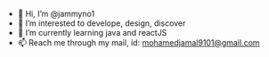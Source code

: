 - 👋 Hi, I’m @jammyno1
- 👀 I’m interested to develope, design, discover
- 🌱 I’m currently learning java and reactJS
- 📫 Reach me through my mail, id: mohamedjamal9101@gmail.com

<!---
jammyno1/jammyno1 is a ✨ special ✨ repository because its `README.md` (this file) appears on your GitHub profile.
You can click the Preview link to take a look at your changes.
--->
